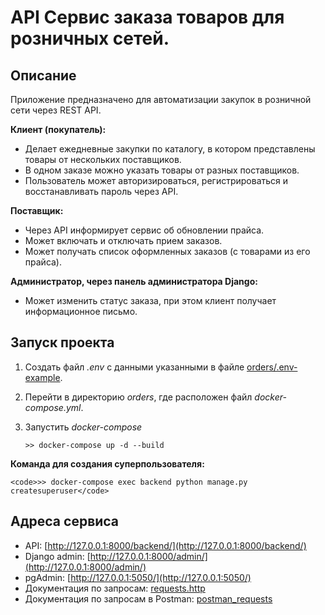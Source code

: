 # API Сервис заказа товаров для розничных сетей.

## Описание

Приложение предназначено для автоматизации закупок в розничной сети через REST API.

**Клиент (покупатель):**

- Делает ежедневные закупки по каталогу, в котором представлены товары от нескольких поставщиков.
- В одном заказе можно указать товары от разных поставщиков.
- Пользователь может авторизироваться, регистрироваться и восстанавливать пароль через API.
    
**Поставщик:**

- Через API информирует сервис об обновлении прайса.
- Может включать и отключать прием заказов.
- Может получать список оформленных заказов (с товарами из его прайса).

**Администратор, через панель администратора Django:**

- Может изменить статус заказа, при этом клиент получает информационное письмо.

## Запуск проекта

1. Создать файл _.env_ с данными указанными в файле [orders/.env-example](orders/.env-example).
2. Перейти в директорию _orders_, где расположен файл _docker-compose.yml_.
3. Запустить _docker-compose_

    <code>>> docker-compose up -d --build</code>

**Команда для создания суперпользователя:**

    <code>>> docker-compose exec backend python manage.py createsuperuser</code>

## Адреса сервиса 

- API: [http://127.0.0.1:8000/backend/](http://127.0.0.1:8000/backend/)
- Django admin: [http://127.0.0.1:8000/admin/](http://127.0.0.1:8000/admin/)
- pgAdmin: [http://127.0.0.1:5050/](http://127.0.0.1:5050/)
- Документация по запросам: [requests.http](requests.http)
- Документация по запросам в Postman: [postman_requests](https://documenter.getpostman.com/view/32790002/2s9YywfKMR)